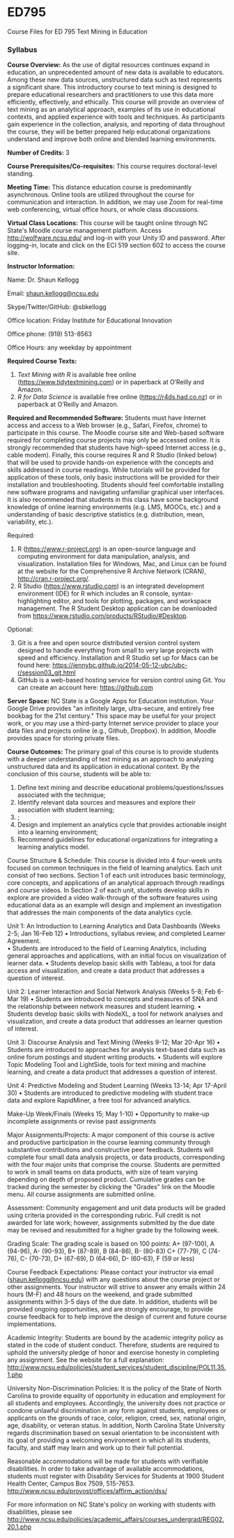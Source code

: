 # ED795
Course Files for ED 795 Text Mining in Education 

### Syllabus


**Course Overview:** As the use of digital resources continues expand in education, an unprecedented amount of new data is available to educators. Among these new data sources, unstructured data such as text represents a significant share. This introductory course to text mining is designed to prepare educational researchers and practitioners to use this data more efficiently, effectively, and ethically. This course will provide an overview of text mining as an analytical approach, examples of its use in educational contexts, and applied experience with tools and techniques. As participants gain experience in the collection, analysis, and reporting of data throughout the course, they will be better prepared help educational organizations understand and improve both online and blended learning environments.


**Number of Credits:** 3


**Course Prerequisites/Co-requisites:** This course requires doctoral-level standing. 


**Meeting Time:** This distance education course is predominantly asynchronous. Online tools are utilized throughout the course for communication and interaction. In addition, we may use Zoom for real-time web conferencing, virtual office hours, or whole class discussions.


**Virtual Class Locations:** This course will be taught online through NC State's Moodle course management platform. Access http://wolfware.ncsu.edu/ and log-in with your Unity ID and password. After logging-in, locate and click on the ECI 519 section 602 to access the course site.

**Instructor Information:**

Name: Dr. Shaun Kellogg

Email: shaun.kellogg@ncsu.edu

Skype/Twitter/GitHub: @sbkellogg

Office location: Friday Institute for Educational Innovation 

Office phone: (919) 513-8563

Office Hours: any weekday by appointment

**Required Course Texts:**

1. *Text Mining with R* is available free online (https://www.tidytextmining.com) or in paperback at O’Reilly and Amazon. 
2. *R for Data Science* is available free online (https://r4ds.had.co.nz) or in paperback at O’Reilly and Amazon. 

**Required and Recommended Software:** Students must have Internet access and access to a Web browser (e.g., Safari, Firefox, chrome) to participate in this course. The Moodle course site and Web-based software required for completing course projects may only be accessed online. It is strongly recommended that students have high-speed Internet access (e.g., cable modem). Finally, this course requires R and R Studio (linked below) that will be used to provide hands-on experience with the concepts and skills addressed in course readings. While tutorials will be provided for application of these tools, only basic instructions will be provided for their installation and troubleshooting. Students should feel comfortable installing new software programs and navigating unfamiliar graphical user interfaces. It is also recommended that students in this class have some background knowledge of online learning environments (e.g. LMS, MOOCs, etc.) and a understanding of basic descriptive statistics (e.g. distribution, mean, variability, etc.). 

Required: 

1. R (https://www.r-project.org) is an open-source language and computing environment for data manipulation, analysis, and visualization. Installation files for Windows, Mac, and Linux can be found at the website for the Comprehensive R Archive Network (CRAN), http://cran.r-project.org/. 
2. R Studio (https://www.rstudio.com) is an integrated development environment (IDE) for R which includes an R console, syntax-highlighting editor, and tools for plotting, packages, and workspace management. The R Student Desktop application can be downloaded from https://www.rstudio.com/products/RStudio/#Desktop. 

Optional:

3. Git is a free and open source distributed version control system designed to handle everything from small to very large projects with speed and efficiency. Installation and R Studio set up for Macs can be found here: https://jennybc.github.io/2014-05-12-ubc/ubc-r/session03_git.html 
4. GitHub is a web-based hosting service for version control using Git. You can create an account here: https://github.com 

**Server Space:** NC State is a Google Apps for Education institution. Your Google Drive provides "an infinitely large, ultra-secure, and entirely free bookbag for the 21st century."  This space may be useful for your project work, or you may use a third-party Internet service provider to place your data files and projects online (e.g., Github, Dropbox). In addition, Moodle provides space for storing private files. 

**Course Outcomes:** The primary goal of this course is to provide students with a deeper understanding of text mining as an approach to analyzing unstructured data and its application in educational context. By the conclusion of this course, students will be able to:

1.	Define text mining and describe educational problems/questions/issues associated with the technique;
2.	Identify relevant data sources and measures and explore their association with student learning;
3.	;
4.	Design and implement an analytics cycle that provides actionable insight into a learning environment;
5.	Recommend guidelines for educational organizations for integrating a learning analytics model.

Course Structure & Schedule: This course is divided into 4 four-week units focused on common techniques in the field of learning analytics. Each unit consist of two sections. Section 1 of each unit introduces basic terminology, core concepts, and applications of an analytical approach through readings and course videos. In Section 2 of each unit, students develop skills in explore are provided a video walk-through of the software features using educational data as an example will design and implement an investigation that addresses the main components of the data analytics cycle. 

Unit 1: An Introduction to Learning Analytics and Data Dashboards (Weeks 2-5; Jan 16-Feb 12)
•	Introductions, syllabus review, and completed Learner Agreement.  
•	Students are introduced to the field of Learning Analytics, including general approaches and applications, with an initial focus on visualization of learner data.
•	Students develop basic skills with Tableau, a tool for data access and visualization, and create a data product that addresses a question of interest. 

Unit 2: Learner Interaction and Social Network Analysis (Weeks 5-8; Feb 6-Mar 19) 
•	Students are introduced to concepts and measures of SNA and the relationship between network measures and student learning.
•	Students develop basic skills with NodeXL, a tool for network analyses and visualization, and create a data product that addresses an learner question of interest. 

Unit 3: Discourse Analysis and Text Mining (Weeks 9-12; Mar 20-Apr 16) 
•	Students are introduced to approaches for analysis text-based data such as online forum postings and student writing products.
•	Students will explore Topic Modeling Tool and LightSide, tools for text mining and machine learning, and create a data product that addresses a question of interest.

Unit 4: Predictive Modeling and Student Learning (Weeks 13-14; Apr 17-April 30)
•	Students are introduced to predictive modeling with student trace data and explore RapidMiner, a free tool for advanced analytics.

Make-Up Week/Finals (Weeks 15; May 1-10)
•	Opportunity to make-up incomplete assignments or revise past assignments

Major Assignments/Projects: A major component of this course is active and productive participation in the course learning community through substantive contributions and constructive peer feedback. Students will complete four small data analysis projects, or data products, corresponding with the four major units that comprise the course. Students are permitted to work in small teams on data products, with size of team varying depending on depth of proposed product. Cumulative grades can be tracked during the semester by clicking the "Grades" link on the Moodle menu. All course assignments are submitted online.

Assessment: Community engagement and unit data products will be graded using criteria provided in the corresponding rubric. Full credit is not awarded for late work; however, assignments submitted by the due date may be revised and resubmitted for a higher grade by the following week.

Grading Scale: The grading scale is based on 100 points:
A+ (97-100), A (94-96), A- (90-93), B+ (87-89), B (84-86), B- (80-83)
C+ (77-79), C (74-76), C- (70-73), D+ (67-69), D (64-66), D- (60-63), F (59 or less)

Course Feedback Expectations: Please contact your instructor via email (shaun.kellogg@ncsu.edu) with any questions about the course project or other assignments. Your instructor will strive to answer any emails within 24 hours (M-F) and 48 hours on the weekend, and grade submitted assignments within 3-5 days of the due date. In addition, students will be provided ongoing opportunities, and are strongly encourage, to provide course feedback for to help improve the design of current and future course implementations. 

Academic Integrity: Students are bound by the academic integrity policy as stated in the code of student conduct. Therefore, students are required to uphold the university pledge of honor and exercise honesty in completing any assignment. See the website for a full explanation: http://www.ncsu.edu/policies/student_services/student_discipline/POL11.35.1.php

University Non-Discrimination Policies: It is the policy of the State of North Carolina to provide equality of opportunity in education and employment for all students and employees. Accordingly, the university does not practice or condone unlawful discrimination in any form against students, employees or applicants on the grounds of race, color, religion, creed, sex, national origin, age, disability, or veteran status. In addition, North Carolina State University regards discrimination based on sexual orientation to be inconsistent with its goal of providing a welcoming environment in which all its students, faculty, and staff may learn and work up to their full potential.

Reasonable accommodations will be made for students with verifiable disabilities. In order to take advantage of available accommodations, students must register with Disability Services for Students at 1900 Student Health Center, Campus Box 7509, 515-7653. http://www.ncsu.edu/provost/offices/affirm_action/dss/

For more information on NC State's policy on working with students with disabilities, please see http://www.ncsu.edu/policies/academic_affairs/courses_undergrad/REG02.20.1.php 
